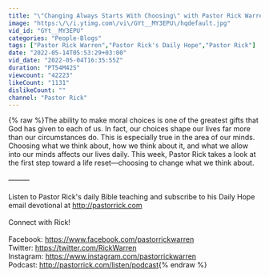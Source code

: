 ```yaml
---
title: "\"Changing Always Starts With Choosing\" with Pastor Rick Warren"
image: "https:\/\/i.ytimg.com\/vi\/GYt__MY3EPU\/hqdefault.jpg"
vid_id: "GYt__MY3EPU"
categories: "People-Blogs"
tags: ["Pastor Rick Warren","Pastor Rick's Daily Hope","Pastor Rick"]
date: "2022-05-14T05:53:29+03:00"
vid_date: "2022-05-04T16:35:55Z"
duration: "PT54M42S"
viewcount: "42223"
likeCount: "1131"
dislikeCount: ""
channel: "Pastor Rick"
---
```

{% raw %}The ability to make moral choices is one of the greatest gifts that God has given to each of us. In fact, our choices shape our lives far more than our circumstances do. This is especially true in the area of our minds. Choosing what we think about, how we think about it, and what we allow into our minds affects our lives daily. This week, Pastor Rick takes a look at the first step toward a life reset—choosing to change what we think about.<br /><br />——— <br /><br />Listen to Pastor Rick's daily Bible teaching and subscribe to his Daily Hope email devotional at <a rel="nofollow" target="blank" href="http://pastorrick.com">http://pastorrick.com</a> <br /><br />Connect with Rick! <br /><br />Facebook: <a rel="nofollow" target="blank" href="https://www.facebook.com/pastorrickwarren">https://www.facebook.com/pastorrickwarren</a> <br />Twitter: <a rel="nofollow" target="blank" href="https://twitter.com/RickWarren">https://twitter.com/RickWarren</a> <br />Instagram: <a rel="nofollow" target="blank" href="https://www.instagram.com/pastorrickwarren">https://www.instagram.com/pastorrickwarren</a><br />Podcast: <a rel="nofollow" target="blank" href="http://pastorrick.com/listen/podcast">http://pastorrick.com/listen/podcast</a>{% endraw %}
